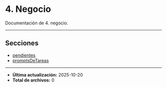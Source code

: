 # 4. Negocio

Documentación de 4. negocio.

---

## Secciones

- [pendientes](./pendientes/README.md)
- [promptsDeTareas](./promptsDeTareas/README.md)

---

- **Última actualización:** 2025-10-20  
- **Total de archivos:** 0
